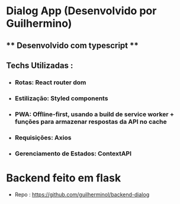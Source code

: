 # Dialog App (Desenvolvido por Guilhermino)

## ** Desenvolvido com typescript **

## Techs Utilizadas :

- ### Rotas: React router dom
- ### Estilização: Styled components
- ### PWA: Offline-first, usando a build de service worker + funções para armazenar respostas da API no cache
- ### Requisições: Axios
- ### Gerenciamento de Estados: ContextAPI

# Backend feito em flask

- Repo : https://github.com/guilherminol/backend-dialog
